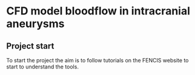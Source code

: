 # CFD model bloodflow in intracranial aneurysms

## Project start
To start the project the aim is to follow tutorials on the FENCIS website to start to understand the tools.
